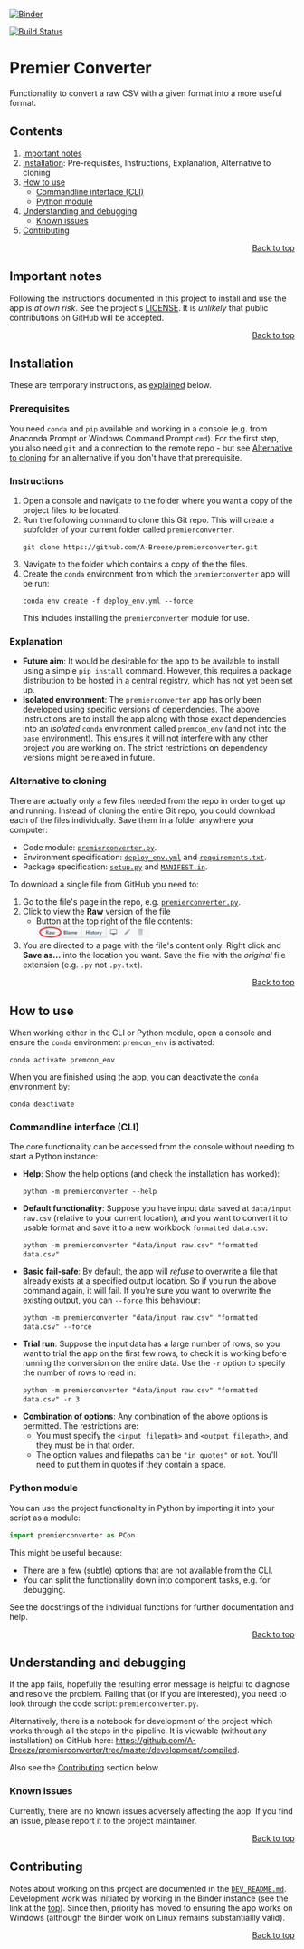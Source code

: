 <a name="top"></a>

<!-- Remember to change this link to ensure it matches the current branch! -->
[![Binder](https://mybinder.org/badge_logo.svg)](https://mybinder.org/v2/gh/A-Breeze/premierconverter/develop?urlpath=lab)

[![Build Status](https://dev.azure.com/a-breeze/premierconverter/_apis/build/status/A-Breeze.premierconverter?branchName=master)](https://dev.azure.com/a-breeze/premierconverter/_build/latest?definitionId=1&branchName=master)

# Premier Converter
Functionality to convert a raw CSV with a given format into a more useful format.

<!--This table of contents is maintained *manually*-->
## Contents
1. [Important notes](#Important-notes)
1. [Installation](#Installation): Pre-requisites, Instructions, Explanation, Alternative to cloning
1. [How to use](#How-to-use)
    - [Commandline interface (CLI)](#Commandline-interface-CLI)
    - [Python module](#Python-module)
1. [Understanding and debugging](#Understanding-and-debugging)
    - [Known issues](#Known-issues)
1. [Contributing](#Contributing)

<p align="right"><a href="#top">Back to top</a></p>

## Important notes
Following the instructions documented in this project to install and use the app is *at own risk*. See the project's [LICENSE](LICENSE). It is *unlikely* that public contributions on GitHub will be accepted.

<p align="right"><a href="#top">Back to top</a></p>

## Installation
These are temporary instructions, as [explained](#Explanation) below.

### Prerequisites
You need `conda` and `pip` available and working in a console (e.g. from Anaconda Prompt or Windows Command Prompt `cmd`). For the first step, you also need `git` and a connection to the remote repo - but see [Alternative to cloning](#Alternative-to-cloning) for an alternative if you don't have that prerequisite.

### Instructions
1. Open a console and navigate to the folder where you want a copy of the project files to be located.
1. Run the following command to clone this Git repo. This will create a subfolder of your current folder called `premierconverter`.
    ```
    git clone https://github.com/A-Breeze/premierconverter.git
    ```
1. Navigate to the folder which contains a copy of the the files.
1. Create the `conda` environment from which the `premierconverter` app will be run:
    ```
    conda env create -f deploy_env.yml --force
    ```
    This includes installing the `premierconverter` module for use.

### Explanation
- **Future aim**: It would be desirable for the app to be available to install using a simple `pip install` command. However, this requires a package distribution to be hosted in a central registry, which has not yet been set up.
- **Isolated environment**: The `premierconverter` app has only been developed using specific versions of dependencies. The above instructions are to install the app along with those exact dependencies into an *isolated* `conda` environment called `premcon_env` (and not into the `base` environment). This ensures it will not interfere with any other project you are working on. The strict restrictions on dependency versions might be relaxed in future.

### Alternative to cloning
There are actually only a few files needed from the repo in order to get up and running. Instead of cloning the entire Git repo, you could download each of the files individually. Save them in a folder anywhere your computer:
- Code module: [`premierconverter.py`](premierconverter.py).
- Environment specification: [`deploy_env.yml`](deploy_env.yml) and [`requirements.txt`](requirements.txt).
- Package specification: [`setup.py`](setup.py) and [`MANIFEST.in`](MANIFEST.in).

To download a single file from GitHub you need to:
1. Go to the file's page in the repo, e.g. [`premierconverter.py`](premierconverter.py).
1. Click to view the **Raw** version of the file 
    - Button at the top right of the file contents: <img src="img/gh_raw_button_screenshot.png" alt="GitHub Raw button screenshot" width="200">
1. You are directed to a page with the file's content only. Right click and **Save as...** into the location you want. Save the file with the *original* file extension (e.g. `.py` not `.py.txt`).

<p align="right"><a href="#top">Back to top</a></p>

## How to use
When working either in the CLI or Python module, open a console and ensure the `conda` environment `premcon_env` is activated:
```
conda activate premcon_env
```

When you are finished using the app, you can deactivate the `conda` environment by:
```
conda deactivate
```

### Commandline interface (CLI)
The core functionality can be accessed from the console without needing to start a Python instance:
- **Help**: Show the help options (and check the installation has worked):
    ```
    python -m premierconverter --help 
    ```
- **Default functionality**: Suppose you have input data saved at `data/input raw.csv` (relative to your current location), and you want to convert it to usable format and save it to a new workbook `formatted data.csv`:
    ```
    python -m premierconverter "data/input raw.csv" "formatted data.csv"
    ```
- **Basic fail-safe**: By default, the app will *refuse* to overwrite a file that already exists at a specified output location. So if you run the above command again, it will fail. If you're sure you want to overwrite the existing output, you can `--force` this behaviour:
    ```
    python -m premierconverter "data/input raw.csv" "formatted data.csv" --force
    ```
- **Trial run**: Suppose the input data has a large number of rows, so you want to trial the app on the first few rows, to check it is working before running the conversion on the entire data. Use the `-r` option to specify the number of rows to read in:
    ```
    python -m premierconverter "data/input raw.csv" "formatted data.csv" -r 3
    ```
- **Combination of options**: Any combination of the above options is permitted. The restrictions are:
    - You must specify the `<input filepath>` and `<output filepath>`, and they must be in that order.
    - The option values and filepaths can be `"in quotes"` or `not`. You'll need to put them in quotes if they contain a space.

### Python module
You can use the project functionality in Python by importing it into your script as a module:
```python
import premierconverter as PCon
```
This might be useful because:
- There are a few (subtle) options that are not available from the CLI.
- You can split the functionality down into component tasks, e.g. for debugging.

See the docstrings of the individual functions for further documentation and help.

<p align="right"><a href="#top">Back to top</a></p>

## Understanding and debugging
If the app fails, hopefully the resulting error message is helpful to diagnose and resolve the problem. Failing that (or if you are interested), you need to look through the code script: `premierconverter.py`.

Alternatively, there is a notebook for development of the project which works through all the steps in the pipeline. It is viewable (without any installation) on GitHub here: <https://github.com/A-Breeze/premierconverter/tree/master/development/compiled>.

Also see the [Contributing](#Contributing) section below.

### Known issues
Currently, there are no known issues adversely affecting the app. If you find an issue, please report it to the project maintainer.

<p align="right"><a href="#top">Back to top</a></p>

## Contributing
Notes about working on this project are documented in the [`DEV_README.md`](DEV_README.md). Development work was initiated by working in the Binder instance (see the link at the <a href="#top">top</a>). Since then, priority has moved to ensuring the app works on Windows (although the Binder work on Linux remains substantiallly valid).

<p align="right"><a href="#top">Back to top</a></p>
